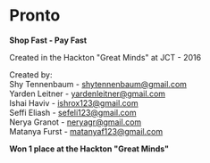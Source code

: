 # Pronto<br>

<b>Shop Fast - Pay Fast</b><br>

Created in the Hackton "Great Minds" at JCT - 2016<br>

Created by:<br>
Shy Tennenbaum - shytennenbaum@gmail.com<br>
Yarden Leitner - yardenleitner@gmail.com<br>
Ishai Haviv - ishrox123@gmail.com<br>
Seffi Eliash  - sefeli123@gmail.com<br>
Nerya Granot - neryagr@gmail.com<br>
Matanya Furst - matanyaf123@gmail.com<br>

<b>Won 1 place at the Hackton "Great Minds"</b><br>

